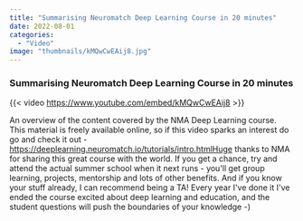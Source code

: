 ```yaml
---
title: "Summarising Neuromatch Deep Learning Course in 20 minutes"
date: 2022-08-01
categories: 
  - "Video"
image: "thumbnails/kMQwCwEAij8.jpg"
---
```


### Summarising Neuromatch Deep Learning Course in 20 minutes

{{< video https://www.youtube.com/embed/kMQwCwEAij8 >}}

An overview of the content covered by the NMA Deep Learning course. This material is freely available online, so if this video sparks an interest do go and check it out - https://deeplearning.neuromatch.io/tutorials/intro.htmlHuge thanks to NMA for sharing this great course with the world. If you get a chance, try and attend the actual summer school when it next runs - you'll get group learning, projects, mentorship and lots of other benefits. And if you know your stuff already, I can recommend being a TA! Every year I've done it I've ended the course excited about deep learning and education, and the student questions will push the boundaries of your knowledge  -)
